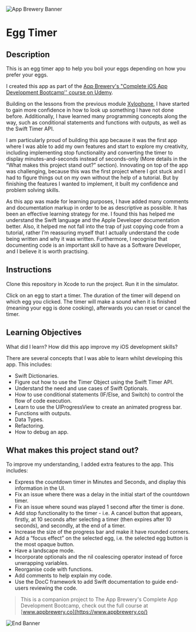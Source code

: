 ![App Brewery Banner](Documentation/AppBreweryBanner.png)

#  Egg Timer

## Description
This is an egg timer app to help you boil your eggs depending on how you prefer your eggs. 

I created this app as part of the [App Brewery's "Complete iOS App Development Bootcamp'' course on Udemy](https://www.udemy.com/course/ios-13-app-development-bootcamp/).

Building on the lessons from the previous module [Xylophone](https://github.com/cervania-aldrich/Xylophone), I have started to gain more confidence in how to look up something I have not done before. Additionally, I have learned many programming concepts along the way, such as conditional statements and functions with outputs, as well as the Swift Timer API.

I am particularly proud of building this app because it was the first app where I was able to add my own features and start to explore my creativity, including implementing stop functionality and converting the timer to display minutes-and-seconds instead of seconds-only (More details in the “What makes this project stand out?” section). Innovating on top of the app was challenging, because this was the first project where I got stuck and I had to figure things out on my own without the help of a tutorial. But by finishing the features I wanted to implement, it built my confidence and problem solving skills.

As this app was made for learning purposes, I have added many comments and documentation markup in order to be as descriptive as possible. It has been an effective learning strategy for me. I found this has helped me understand the Swift language and the Apple Developer documentation better. Also, it helped me not fall into the trap of just copying code from a tutorial, rather I’m reassuring myself that I actually understand the code being written and why it was written. Furthermore, I recognise that documenting code is an important skill to have as a Software Developer, and I believe it is worth practising.

## Instructions
Clone this repository in Xcode to run the project. Run it in the simulator.

Click on an egg to start a timer. The duration of the timer will depend on which egg you clicked. The timer will make a sound when it is finished (meaning your egg is done cooking), afterwards you can reset or cancel the timer.

## Learning Objectives
What did I learn? How did this app improve my iOS development skills?

There are several concepts that I was able to learn whilst developing this app. This includes:

* Swift Dictionaries.
* Figure out how to use the Timer Object using the Swift Timer API.
* Understand the need and use cases of Swift Optionals.
* How to use conditional statements (IF/Else, and Switch) to control the flow of code execution.
* Learn to use the UIProgressView to create an animated progress bar.
* Functions with outputs.
* Data Types.
* Refactoring.
* How to debug an app.
    
## What makes this project stand out?
To improve my understanding, I added extra features to the app. This includes:

* Express the countdown timer in Minutes and Seconds, and display this information in the UI.
* Fix an issue where there was a delay in the initial start of the countdown timer.
* Fix an issue where sound was played 1 second after the timer is done.
* Add stop functionality to the timer - i.e. A cancel button that appears, firstly, at 10 seconds after selecting a timer (then expires after 10 seconds), and secondly, at the end of a timer.
* Increase the size of the progress bar and make it have rounded corners.
* Add a “focus effect” on the selected egg, i.e. the selected egg button is the most opaque button.
* Have a landscape mode.
* Incorporate optionals and the nil coalescing operator instead of force unwrapping variables.
* Reorganise code with functions.
* Add comments to help explain my code.
* Use the DocC framework to add Swift documentation to guide end-users reviewing the code.

>This is a companion project to The App Brewery's Complete App Development Bootcamp, check out the full course at [www.appbrewery.co](https://www.appbrewery.co/)

![End Banner](Documentation/readme-end-banner.png)

